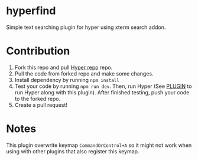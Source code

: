 # hyperfind

Simple text searching plugin for hyper using xterm search addon.

# Contribution

1. Fork this repo and pull [Hyper repo](https://github.com/zeit/hyper) repo.
2. Pull the code from forked repo and make some changes.
3. Install dependency by running `npm install`
3. Test your code by running `npm run dev`. Then, run Hyper (See [PLUGIN](https://github.com/zeit/hyper/blob/canary/PLUGINS.md) to run Hyper along with this plugin). After finished testing, push your code to the forked repo.
4. Create a pull request!

# Notes

This plugin overwrite keymap `CommandOrControl+A` so it might not work when using with other plugins that also register this keymap.